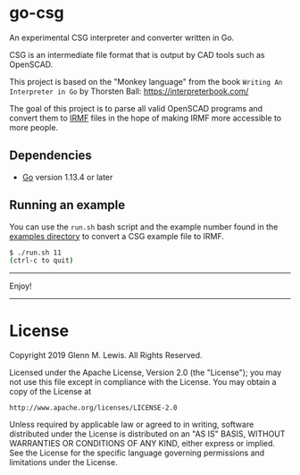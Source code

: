 # go-csg

An experimental CSG interpreter and converter written in Go.

CSG is an intermediate file format that is output by CAD tools
such as OpenSCAD.

This project is based on the "Monkey language" from the book
`Writing An Interpreter in Go` by Thorsten Ball:
https://interpreterbook.com/

The goal of this project is to parse all valid OpenSCAD
programs and convert them to [IRMF](http://irmf.io) files
in the hope of making IRMF more accessible to more people.

## Dependencies

- [Go](https://golang.org) version 1.13.4 or later

## Running an example

You can use the `run.sh` bash script and the example number found in
the [examples directory](/examples) to convert a CSG example file
to IRMF.

```sh
$ ./run.sh 11
(ctrl-c to quit)
```

----------------------------------------------------------------------

Enjoy!

----------------------------------------------------------------------

# License

Copyright 2019 Glenn M. Lewis. All Rights Reserved.

Licensed under the Apache License, Version 2.0 (the "License");
you may not use this file except in compliance with the License.
You may obtain a copy of the License at

    http://www.apache.org/licenses/LICENSE-2.0

Unless required by applicable law or agreed to in writing, software
distributed under the License is distributed on an "AS IS" BASIS,
WITHOUT WARRANTIES OR CONDITIONS OF ANY KIND, either express or implied.
See the License for the specific language governing permissions and
limitations under the License.
